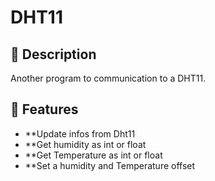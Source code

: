 # DHT11
## 📜 Description

Another program to communication to a DHT11.

## 📌 Features

- **Update infos from Dht11
- **Get humidity as int or float
- **Get Temperature as int or float
- **Set a humidity and Temperature offset
